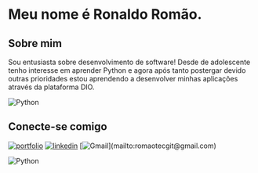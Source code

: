 # Meu nome é Ronaldo Romão.

## Sobre mim
Sou entusiasta sobre desenvolvimento de software! 
Desde de adolescente tenho interesse em aprender Python e agora após tanto postergar devido outras prioridades estou aprendendo a desenvolver minhas aplicações através da plataforma DIO.

![Python](https://img.shields.io/badge/python-3670A0?style=for-the-badge&logo=python&logoColor=ffdd54)


## Conecte-se comigo
[![portfolio](https://img.shields.io/badge/my_portfolio-000?style=for-the-badge&logo=ko-fi&logoColor=white)](https://github.com/R9Dev)
[![linkedin](https://img.shields.io/badge/linkedin-0A66C2?style=for-the-badge&logo=linkedin&logoColor=white)](https://www.linkedin.com/in/romao-desenvolvedor//)
[![Gmail]("https://img.shields.io/badge/Gmail-D14836?style=for-the-badge&logo=gmail&logoColor=white")](mailto:romaotecgit@gmail.com)


![Python](https://img.shields.io/badge/python-3670A0?style=for-the-badge&logo=python&logoColor=ffdd54)
